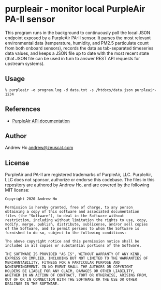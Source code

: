 purpleair - monitor local PurpleAir PA-II sensor
================================================

This program runs in the background to continuously poll the local JSON
endpoint exposed by a PurpleAir PA-II sensor. It parses the most relevant
environmental data (temperature, humidity, and PM2.5 particulate count
from both onboard sensors), records the data as tab-separated timeseries
data values, and keeps a JSON file up to date with the most recent state
(that JSON file can be used in turn to answer REST API requests for
upstream systems).

Usage
-----

    % purpleair -o program.log -d data.txt -s /htdocs/data.json purpleair-1234

References
----------

* [PurpleAir API documentation](https://docs.google.com/document/d/15ijz94dXJ-YAZLi9iZ_RaBwrZ4KtYeCy08goGBwnbCU/edit)

Author
------

Andrew Ho <andrew@zeuscat.com>

License
-------

PurpleAir and PA-II are registered trademarks of PurpleAir, LLC.
PurpleAir, LLC does not sponsor, authorize or endorse this codebase.
The files in this repository are authored by Andrew Ho, and are covered by
the following MIT license:

    Copyright 2020 Andrew Ho

    Permission is hereby granted, free of charge, to any person
    obtaining a copy of this software and associated documentation
    files (the "Software"), to deal in the Software without
    restriction, including without limitation the rights to use, copy,
    modify, merge, publish, distribute, sublicense, and/or sell copies
    of the Software, and to permit persons to whom the Software is
    furnished to do so, subject to the following conditions:

    The above copyright notice and this permission notice shall be
    included in all copies or substantial portions of the Software.

    THE SOFTWARE IS PROVIDED "AS IS", WITHOUT WARRANTY OF ANY KIND,
    EXPRESS OR IMPLIED, INCLUDING BUT NOT LIMITED TO THE WARRANTIES OF
    MERCHANTABILITY, FITNESS FOR A PARTICULAR PURPOSE AND
    NONINFRINGEMENT. IN NO EVENT SHALL THE AUTHORS OR COPYRIGHT
    HOLDERS BE LIABLE FOR ANY CLAIM, DAMAGES OR OTHER LIABILITY,
    WHETHER IN AN ACTION OF CONTRACT, TORT OR OTHERWISE, ARISING FROM,
    OUT OF OR IN CONNECTION WITH THE SOFTWARE OR THE USE OR OTHER
    DEALINGS IN THE SOFTWARE.
